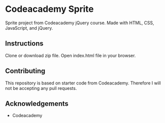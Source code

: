 # Codeacademy Sprite
Sprite project from Codeacademy jQuery course. Made with HTML, CSS, JavaScript, and jQuery.

## Instructions
Clone or download zip file. Open index.html file in your browser.

## Contributing
This repository is based on starter code from Codeacademy. Therefore I will not be accepting any pull requests.

## Acknowledgements
* Codeacademy
